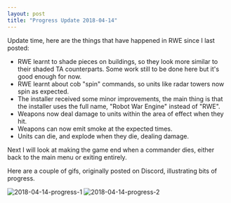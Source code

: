 ```yaml
---
layout: post
title: "Progress Update 2018-04-14"
---
```


Update time, here are the things that have happened in RWE since I last posted:

* RWE learnt to shade pieces on buildings, so they look more similar to their shaded TA counterparts. Some work still to be done here but it's good enough for now.
* RWE learnt about cob "spin" commands, so units like radar towers now spin as expected.
* The installer received some minor improvements, the main thing is that the installer uses the full name, "Robot War Engine" instead of "RWE".
* Weapons now deal damage to units within the area of effect when they hit.
* Weapons can now emit smoke at the expected times.
* Units can die, and explode when they die, dealing damage.

Next I will look at making the game end when a commander dies, either back to the main menu or exiting entirely.

Here are a couple of gifs, originally posted on Discord, illustrating bits of progress.

![2018-04-14-progress-1](/pics/radar.gif)
![2018-04-14-progress-2](/pics/boom.gif)

